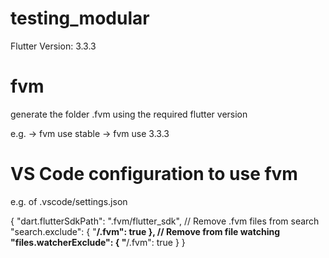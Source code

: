 # testing_modular

Flutter Version: 3.3.3

# fvm

generate the folder .fvm using the required flutter version

e.g. 
-> fvm use stable
-> fvm use 3.3.3


# VS Code configuration to use fvm

e.g. of .vscode/settings.json

{
  "dart.flutterSdkPath": ".fvm/flutter_sdk",
  // Remove .fvm files from search
  "search.exclude": {
    "**/.fvm": true
  },
  // Remove from file watching
  "files.watcherExclude": {
    "**/.fvm": true
  }
}
